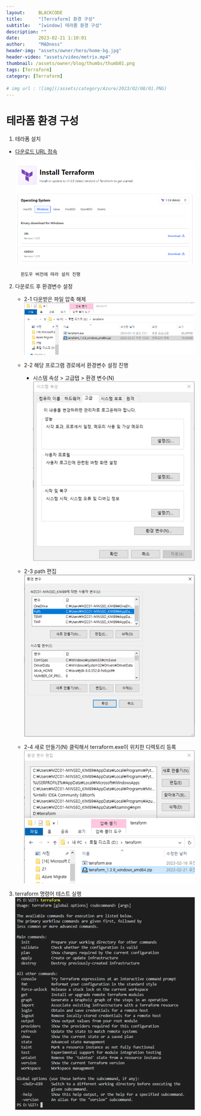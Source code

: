 ```yaml
---
layout:     BLACKCODE
title:      "[Terraform] 환경 구성"
subtitle:   "[window] 테라폼 환경 구성"
description: ""
date:       2023-02-21 1:10:01
author:     "MADness"
header-img: "assets/owner/hero/home-bg.jpg"
header-video: "assets/video/metrix.mp4"
thumbnail: /assets/owner/blog/thumbs/thumb01.png
tags: [Terraform]
category: [Terraform]

# img url : ![img](/assets/category/Azure/2023/02/08/01.PNG)
---
```

# 테라폼 환경 구성

1. 테라폼 설치
- [다운로드 URL 접속](https://developer.hashicorp.com/terraform/downloads)

    ![img](/assets/category/Terraform/2023/02/21/01.PNG)

        윈도우 버전에 따라 설치 진행

2. 다운로드 후 환경변수 설정
    - 2-1 다운받은 파일 압축 해제
        ![img](/assets/category/Terraform/2023/02/21/02.PNG)
    
    - 2-2 해당 프로그램 경로에서 환경변수 설정 진행
        - 시스템 속성 > 고급탭 > 환경 변수(N)
        ![img](/assets/category/Terraform/2023/02/21/03.PNG)

    - 2-3 path 편집
        ![img](/assets/category/Terraform/2023/02/21/04.PNG)

    - 2-4 새로 만들기(N) 클릭해서 terraform.exe이 위치한 디렉토리 등록
        ![img](/assets/category/Terraform/2023/02/21/05.PNG)

3. terraform 명령어 테스트 실행
    ![img](/assets/category/Terraform/2023/02/21/06.PNG)
